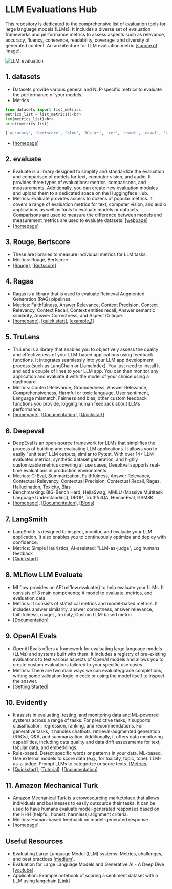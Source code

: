 # LLM Evaluations Hub

This repository is dedicated to the comprehensive list of evaluation tools for large language models (LLMs). It includes a diverse set of evaluation frameworks and performance metrics to assess aspects such as relevance, accuracy, fluency, coherence, readability, coverage, and diversity of generated content. An architecture for LLM evaluation metric [[source of image](https://www.confident-ai.com/blog/llm-evaluation-metrics-everything-you-need-for-llm-evaluation)].

![LLM_evaluation](https://github.com/alishafique3/LLM-Evaluations-Hub/assets/17300597/24ae64f0-91f6-4008-abad-2f977779f1a4)



## 1. datasets
- Datasets provide various general and NLP-specific metrics to evaluate the performance of your models.
- Metrics
```python
from datasets import list_metrics
metrics_list = list_metrics()<br>
len(metrics_list)<br>
print(metrics_list)
```
```python
['accuracy', 'bertscore', 'bleu', 'bleurt', 'cer', 'comet', 'coval', 'cuad', 'f1', 'gleu', 'glue', 'indic_glue', 'matthews_correlation', 'meteor', 'pearsonr', 'precision', 'recall', 'rouge', 'sacrebleu', 'sari', 'seqeval', 'spearmanr', 'squad', 'squad_v2', 'super_glue', 'wer', 'wiki_split', 'xnli']
```
- [[homepage](https://huggingface.co/docs/datasets/metrics)]

## 2. evaluate
- Evaluate is a library designed to simplify and standardize the evaluation and comparison of models for text, computer vision, and audio. It provides three types of evaluations: metrics, comparisons, and measurements. Additionally, you can create new evaluation modules and upload them to a dedicated space on the Huggingface Hub.
- Metrics: Evaluate provides access to dozens of popular metrics. It covers a range of evaluation metrics for text, computer vision, and audio applications as well as tools to evaluate models or datasets. Comparisons are used to measure the difference between models and measurement metrics are used to evaluate datasets. [[webpage](https://huggingface.co/evaluate-metric)]
- [[homepage](https://huggingface.co/docs/evaluate/index)]

## 3. Rouge, Bertscore
- These are libraries to measure individual metrics for LLM tasks.
- Metrics: Rouge, Bertscore
- [[Rouge](https://github.com/pltrdy/rouge)], [[Bertscore](https://github.com/Tiiiger/bert_score)]

## 4. Ragas
- Ragas is a library that is used to evaluate Retrieval Augmented Generation (RAG) pipelines.
- Metrics: Faithfulness, Answer Relevance, Context Precision, Context Relevancy, Context Recall, Context entities recall, Answer semantic similarity, Answer Correctness, and Aspect Critique.
- [[homepage](https://docs.ragas.io/en/stable/index.html)], [[quick start](https://github.com/rajshah4/LLM-Evaluation/blob/main/ragas_quickstart.ipynb)], [[example_1](https://colab.research.google.com/drive/1vWeJBXdFEObuihO7Z8ui2CAYkdHQORqo?usp=sharing#scrollTo=Q3fIJM8ebasA)]

## 5. TruLens
- TruLens is a library that enables you to objectively assess the quality and effectiveness of your LLM-based applications using feedback functions. It integrates seamlessly into your LLM app development process (such as LangChain or LlamaIndex). You just need to install it and add a couple of lines to your LLM app. You can then monitor any application and evaluate it with the model of your choice using a dashboard. 
- Metrics: Context Relevance, Groundedness, Answer Relevance, Comprehensiveness, Harmful or toxic language, User sentiment, Language mismatch, Fairness and bias, other custom feedback functions you provide, logging human feedback about LLMs performance.
- [[homepage](https://www.trulens.org/)], [[Documentation](https://www.trulens.org/trulens_eval/getting_started/)], [[Quickstart](https://www.trulens.org/trulens_eval/getting_started/quickstarts/quickstart/)]

## 6. Deepeval
- DeepEval is an open-source framework for LLMs that simplifies the process of building and evaluating LLM applications. It allows you to easily "unit test" LLM outputs, similar to Pytest. With over 14+ LLM-evaluated metrics, synthetic dataset generation, and highly customizable metrics covering all use cases, DeepEval supports real-time evaluations in production environments.
- Metrics: G-Eval, Summarization, Faithfulness, Answer Relevancy, Contextual Relevancy, Contextual Precision, Contextual Recall, Ragas, Hallucination, Toxicity, Bias
- Benchmarking:     BIG-Bench Hard, HellaSwag, MMLU (Massive Multitask Language Understanding), DROP, TruthfulQA, HumanEval, GSM8K
- [[homepage](https://github.com/confident-ai/deepeval?tab=readme-ov-file)], [[Documentation](https://docs.confident-ai.com/docs/getting-started)], [[Blogs](https://www.confident-ai.com/blog)]

## 7. LangSmith
- LangSmith is designed to inspect, monitor, and evaluate your LLM application. It also enables you to continuously optimize and deploy with confidence.
- Metrics: Simple Heuristics, AI-assisted: "LLM-as-judge", Log humans feedback
- [[Quickstart](https://docs.smith.langchain.com/)]

## 8. MLflow LLM Evaluate
- MLflow provides an API mlflow.evaluate() to help evaluate your LLMs. It consists of 3 main components; A model to evaluate, metrics, and evaluation data.
- Metrics: It consists of statistical metrics and model-based metrics. It includes answer similarity, answer correctness, answer relevance, faithfulness, rougeL, toxicity, Custom LLM-based metric
- [[Documentation](https://mlflow.org/docs/latest/llms/llm-evaluate/index.html#)]

## 9. OpenAI Evals
- OpenAI Evals offers a framework for evaluating large language models (LLMs) and systems built with them. It includes a registry of pre-existing evaluations to test various aspects of OpenAI models and allows you to create custom evaluations tailored to your specific use cases.
- Metrics: There are two main ways we can evaluate/grade completions; writing some validation logic in code or using the model itself to inspect the answer.
- [[Getting Started](https://cookbook.openai.com/examples/evaluation/getting_started_with_openai_evals)]

## 10. Evidently
- It assists in evaluating, testing, and monitoring data and ML-powered systems across a range of tasks. For predictive tasks, it supports classification, regression, ranking, and recommendations. For generative tasks, it handles chatbots, retrieval-augmented generation (RAGs), Q&A, and summarization. Additionally, it offers data monitoring capabilities, including data quality and data drift assessments for text, tabular data, and embeddings.
- Rule-based. Detect specific words or patterns in your data. ML-based. Use external models to score data (e.g., for toxicity, topic, tone). LLM-as-a-judge. Prompt LLMs to categorize or score texts. [[Metrics](https://docs.evidentlyai.com/get-started/tutorial-llm#id-6.-customize-evaluations)]
- [[Quickstart](https://docs.evidentlyai.com/get-started/quickstart-llm)], [[Tutorial](https://docs.evidentlyai.com/get-started/tutorial-llm)], [[Documentation](https://docs.evidentlyai.com/)]

## 11. Amazon Mechanical Turk
- Amazon Mechanical Turk is a crowdsourcing marketplace that allows individuals and businesses to easily outsource their tasks. It can be used to have humans evaluate model-generated responses based on the HHH (helpful, honest, harmless) alignment criteria.
- Metrics: Human-based feedback on model-generated response 
- [[homepage](https://www.mturk.com/)]

## Useful Resources
- Evaluating Large Language Model (LLM) systems: Metrics, challenges, and best practices [[medium](https://medium.com/data-science-at-microsoft/evaluating-llm-systems-metrics-challenges-and-best-practices-664ac25be7e5)].
- Evaluation for Large Language Models and Generative AI - A Deep Dive [[youtube](https://youtu.be/iQl03pQlYWY?si=JB47_iUMTBbOTCHh)].
- Application: Example notebook of scoring a sentiment dataset with a LLM using langchain [[Link](https://github.com/rajshah4/LLM-Evaluation/blob/main/Sentiment_LLM.ipynb)]
        
<!--
<h2 class="section-title">Overview</h2>
<ul>
<li><a href="#metric">Evaluation Metrics</a></li>
<li><a href="#framework">Frameworks</a></li>
<li><a href="#human">Human based Evaluations</a></li>
<li><a href="#application">Applications</a></li>  
<li><a href="#resource">Useful Resources</a></li>
</ul> 
        
<div id="metric" class="section">
<h2 class="section-title">Evaluation Metrics</h2>
<h3>ROUGE</h3>
<ul>
<li>Rouge library, used for evaluating summarization and machine translation in natural language processing.  [<a href="https://github.com/pltrdy/rouge/tree/master">github</a>]</li>
</ul>
        
</div> -->

